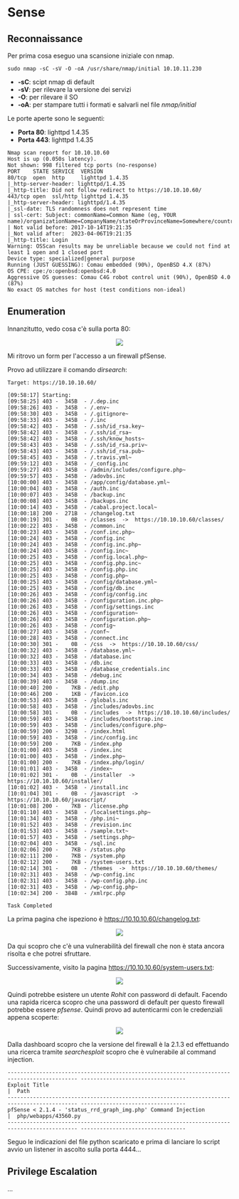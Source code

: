 # Sense

## Reconnaissance

Per prima cosa eseguo una scansione iniziale con nmap.

```text
sudo nmap -sC -sV -O -oA /usr/share/nmap/initial 10.10.11.230
```

* **-sC**: scipt nmap di default
* **-sV**: per rilevare la versione dei servizi
* **-O**: per rilevare il SO
* **-oA**: per stampare tutti i formati e salvarli nel file _nmap/initial_

Le porte aperte sono le seguenti:

* **Porta 80**:  lighttpd 1.4.35
* **Porta 443**:  lighttpd 1.4.35

```text
Nmap scan report for 10.10.10.60
Host is up (0.050s latency).
Not shown: 998 filtered tcp ports (no-response)
PORT    STATE SERVICE  VERSION
80/tcp  open  http     lighttpd 1.4.35
|_http-server-header: lighttpd/1.4.35
|_http-title: Did not follow redirect to https://10.10.10.60/
443/tcp open  ssl/http lighttpd 1.4.35
|_http-server-header: lighttpd/1.4.35
|_ssl-date: TLS randomness does not represent time
| ssl-cert: Subject: commonName=Common Name (eg, YOUR name)/organizationName=CompanyName/stateOrProvinceName=Somewhere/countryName=US
| Not valid before: 2017-10-14T19:21:35
|_Not valid after:  2023-04-06T19:21:35
|_http-title: Login
Warning: OSScan results may be unreliable because we could not find at least 1 open and 1 closed port
Device type: specialized|general purpose
Running (JUST GUESSING): Comau embedded (90%), OpenBSD 4.X (87%)
OS CPE: cpe:/o:openbsd:openbsd:4.0
Aggressive OS guesses: Comau C4G robot control unit (90%), OpenBSD 4.0 (87%)
No exact OS matches for host (test conditions non-ideal)
```

## Enumeration

Innanzitutto, vedo cosa c'è sulla porta 80:

<p align="center">
  <img src="/Immagini/Linux-Box/Sense/sense-1.png" />
</p>

Mi ritrovo un form per l'accesso a un firewall pfSense.

Provo ad utilizzare il comando _dirsearch_:

```text
Target: https://10.10.10.60/

[09:58:17] Starting:
[09:58:25] 403 -  345B  - /.dep.inc
[09:58:26] 403 -  345B  - /.env~
[09:58:30] 403 -  345B  - /.gitignore~
[09:58:33] 403 -  345B  - /.inc
[09:58:42] 403 -  345B  - /.ssh/id_rsa.key~
[09:58:42] 403 -  345B  - /.ssh/id_rsa~
[09:58:42] 403 -  345B  - /.ssh/know_hosts~
[09:58:43] 403 -  345B  - /.ssh/id_rsa.priv~
[09:58:43] 403 -  345B  - /.ssh/id_rsa.pub~
[09:58:45] 403 -  345B  - /.travis.yml~
[09:59:12] 403 -  345B  - /_config.inc
[09:59:27] 403 -  345B  - /admin/includes/configure.php~
[09:59:57] 403 -  345B  - /adovbs.inc
[10:00:00] 403 -  345B  - /app/config/database.yml~
[10:00:04] 403 -  345B  - /auth.inc
[10:00:07] 403 -  345B  - /backup.inc
[10:00:08] 403 -  345B  - /backups.inc
[10:00:14] 403 -  345B  - /cabal.project.local~
[10:00:18] 200 -  271B  - /changelog.txt
[10:00:19] 301 -    0B  - /classes  ->  https://10.10.10.60/classes/
[10:00:22] 403 -  345B  - /common.inc
[10:00:23] 403 -  345B  - /conf.inc.php~
[10:00:24] 403 -  345B  - /config.inc
[10:00:24] 403 -  345B  - /config.inc.php~
[10:00:24] 403 -  345B  - /config.inc~
[10:00:25] 403 -  345B  - /config.local.php~
[10:00:25] 403 -  345B  - /config.php.inc~
[10:00:25] 403 -  345B  - /config.php.inc
[10:00:25] 403 -  345B  - /config.php~
[10:00:25] 403 -  345B  - /config/database.yml~
[10:00:25] 403 -  345B  - /config/db.inc
[10:00:26] 403 -  345B  - /config/config.inc
[10:00:26] 403 -  345B  - /configuration.inc.php~
[10:00:26] 403 -  345B  - /config/settings.inc
[10:00:26] 403 -  345B  - /configuration~
[10:00:26] 403 -  345B  - /configuration.php~
[10:00:26] 403 -  345B  - /config~
[10:00:27] 403 -  345B  - /conf~
[10:00:28] 403 -  345B  - /connect.inc
[10:00:30] 301 -    0B  - /css  ->  https://10.10.10.60/css/
[10:00:32] 403 -  345B  - /database.yml~
[10:00:32] 403 -  345B  - /database.inc
[10:00:33] 403 -  345B  - /db.inc
[10:00:33] 403 -  345B  - /database_credentials.inc
[10:00:34] 403 -  345B  - /debug.inc
[10:00:39] 403 -  345B  - /dump.inc
[10:00:40] 200 -    7KB - /edit.php
[10:00:46] 200 -    1KB - /favicon.ico
[10:00:53] 403 -  345B  - /globals.inc
[10:00:58] 403 -  345B  - /includes/adovbs.inc
[10:00:58] 301 -    0B  - /includes  ->  https://10.10.10.60/includes/
[10:00:59] 403 -  345B  - /includes/bootstrap.inc
[10:00:59] 403 -  345B  - /includes/configure.php~
[10:00:59] 200 -  329B  - /index.html
[10:00:59] 403 -  345B  - /inc/config.inc
[10:00:59] 200 -    7KB - /index.php
[10:01:00] 403 -  345B  - /index.inc
[10:01:00] 403 -  345B  - /index.php~
[10:01:00] 200 -    7KB - /index.php/login/
[10:01:01] 403 -  345B  - /index~
[10:01:02] 301 -    0B  - /installer  ->  https://10.10.10.60/installer/
[10:01:02] 403 -  345B  - /install.inc
[10:01:04] 301 -    0B  - /javascript  ->  https://10.10.10.60/javascript/
[10:01:08] 200 -    7KB - /license.php
[10:01:10] 403 -  345B  - /localsettings.php~
[10:01:34] 403 -  345B  - /php.ini~
[10:01:52] 403 -  345B  - /revision.inc
[10:01:53] 403 -  345B  - /sample.txt~
[10:01:57] 403 -  345B  - /settings.php~
[10:02:04] 403 -  345B  - /sql.inc
[10:02:06] 200 -    7KB - /status.php
[10:02:11] 200 -    7KB - /system.php
[10:02:12] 200 -    7KB - /system-users.txt
[10:02:14] 301 -    0B  - /themes  ->  https://10.10.10.60/themes/
[10:02:31] 403 -  345B  - /wp-config.inc
[10:02:31] 403 -  345B  - /wp-config.php.inc
[10:02:31] 403 -  345B  - /wp-config.php~
[10:02:34] 200 -  384B  - /xmlrpc.php

Task Completed
```

La prima pagina che ispeziono è https://10.10.10.60/changelog.txt:

<p align="center">
  <img src="/Immagini/Linux-Box/Sense/sense-2.png" />
</p>

Da qui scopro che c'è una vulnerabilità del firewall che non è stata ancora risolta e che potrei sfruttare.


Successivamente, visito la pagina https://10.10.10.60/system-users.txt:

<p align="center">
  <img src="/Immagini/Linux-Box/Sense/sense-3.png" />
</p>

Quindi potrebbe esistere un utente _Rohit_ con password di default. Facendo una rapida ricerca scopro che una password di default per questo firewall potrebbe essere _pfsense_. Quindi provo ad autenticarmi con le credenziali appena scoperte:

<p align="center">
  <img src="/Immagini/Linux-Box/Sense/sense-4.png" />
</p>

Dalla dashboard scopro che la versione del firewall è la 2.1.3 ed effettuando una ricerca tramite _searchesploit_ scopro che è vulnerabile al command injection.

```text
-------------------------------------------------------------------------------------------- ---------------------------------
Exploit Title                                                                              |  Path
-------------------------------------------------------------------------------------------- ---------------------------------
pfSense < 2.1.4 - 'status_rrd_graph_img.php' Command Injection                             |  php/webapps/43560.py
-------------------------------------------------------------------------------------------- ---------------------------------
```

Seguo le indicazioni del file python scaricato e prima di lanciare lo script avvio un listener in ascolto sulla porta 4444...



## Privilege Escalation

...
